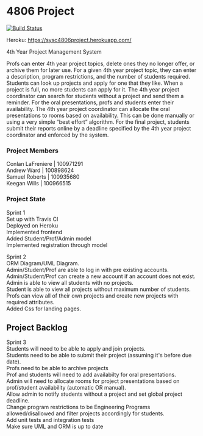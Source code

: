 # 4806 Project

[![Build Status](https://travis-ci.org/Apocahub/4806Project.svg?branch=master)](https://travis-ci.org/Apocahub/4806Project)

Heroku: https://sysc4806project.herokuapp.com/

4th Year Project Management System</br>

Profs can enter 4th year project topics, delete ones they no longer offer, or archive them for later use. For a given 4th year project topic, they can enter a description, program restrictions, and the number of students required. Students can look up projects and apply for one that they like. When a project is full, no more students can apply for it. The 4th year project coordinator can search for students without a project and send them a reminder. For the oral presentations, profs and students enter their availability. The 4th year project coordinator can allocate the oral presentations to rooms based on availability. This can be done manually or using a very simple “best effort” algorithm. For the final project, students submit their reports online by a deadline specified by the 4th year project coordinator and enforced by the system.

### Project Members

Conlan LaFreniere | 100971291 <br/>
Andrew Ward | 100898624 <br/>
Samuel Roberts | 100935680 <br/>
Keegan Wills | 100966515

### Project State

Sprint 1 <br/>
Set up with Travis CI <br/>
Deployed on Heroku <br/>
Implemented frontend <br/>
Added Student/Prof/Admin model <br/>
Implemented registration through model <br/>

Sprint 2 <br/>
ORM Diagram/UML Diagram. <br/>
Admin/Student/Prof are able to log in with pre existing accounts. <br/>
Admin/Student/Prof can create a new account if an account does not exist. <br/>
Admin is able to view all students with no projects. <br/>
Student is able to view all projects without maximum number of students. <br/>
Profs can view all of their own projects and create new projects with required attributes. <br/>
Added Css for landing pages. <br/>

## Project Backlog

Sprint 3 <br/>
Students will need to be able to apply and join projects. <br/>
Students need to be able to submit their project (assuming it's before due date). <br/>
Profs need to be able to archive projects <br/>
Prof and students will need to add availabilty for oral presentations. <br/>
Admin will need to allocate rooms for project presentations based on prof/student availability (automatic OR manual). <br/>
Allow admin to notify students without a project and set global project deadline. <br/>
Change program restrictions to be Engineering Programs allowed/disallowed and filter projects accordingly for students. <br/>
Add unit tests and integration tests <br/>
Make sure UML and ORM is up to date <br/>
